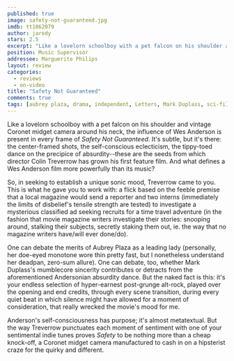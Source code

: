 ```yaml
---
published: true
image: safety-not-guaranteed.jpg
imdb: tt1862079
author: jaredy
stars: 2.5
excerpt: "Like a lovelorn schoolboy with a pet falcon on his shoulder and vintage Coronet midget camera around his neck, the influence of Wes Anderson is present in every frame of <em>Safety Not Guaranteed</em>. It&rsquo;s subtle, but it&rsquo;s there: the center-framed shots, the self-conscious eclecticism, the tippy-toed dance on the precipice of absurdity&mdash;these are the seeds from which director Colin Treverrow has grown his first feature film. And what defines a Wes Anderson film more powerfully than its music?"
position: Music Supervisor
addressee: Marguerite Philips
layout: review
categories: 
  - reviews
  - on-video
title: "Safety Not Guaranteed"
comments: true
tags: [aubrey plaza, drama, independent, Letters, Mark Duplass, sci-fi]
---
```

Like a lovelorn schoolboy with a pet falcon on his shoulder and vintage Coronet midget camera around his neck, the influence of Wes Anderson is present in every frame of _Safety Not Guaranteed_. It's subtle, but it's there: the center-framed shots, the self-conscious eclecticism, the tippy-toed dance on the precipice of absurdity--these are the seeds from which director Colin Treverrow has grown his first feature film. And what defines a Wes Anderson film more powerfully than its music? 

So, in seeking to establish a unique sonic mood, Treverrow came to you. This is what he gave you to work with: a flick based on the feeble premise that a local magazine would send a reporter and two interns (immediately the limits of disbelief's tensile strength are tested) to investigate a mysterious classified ad seeking recruits for a time travel adventure (in the fashion that movie magazine writers investigate their stories: snooping around, stalking their subjects, secretly staking them out, ie. the way that no magazine writers have/will ever done/do).

One can debate the merits of Aubrey Plaza as a leading lady (personally, her doe-eyed monotone wore thin pretty fast, but I nonetheless understand her deadpan, zero-sum allure). One can debate, too, whether Mark Duplass's mumblecore sincerity contributes or detracts from the aforementioned Andersonian absurdity dance. But the naked fact is this: it's your endless selection of hyper-earnest post-grunge alt-rock, played over the opening and end credits, through every scene transition, during every quiet beat in which silence might have allowed for a moment of consideration, that really wrecked the movie's mood for me.

Anderson's self-consciousness has purpose; it's almost metatextual. But the way Treverrow punctuates each moment of sentiment with one of your sentimental indie tunes proves _Safety_ to be nothing more than a cheap knock-off, a Coronet midget camera manufactured to cash in on a hipsterist craze for the quirky and different.
